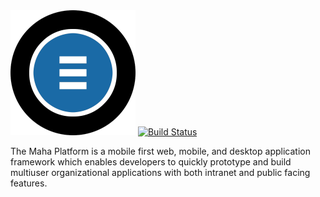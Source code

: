 <img src="https://github.com/mahaplatform/mahaplatform.com/blob/master/src/core/admin/public/images/maha.png" title="The Maha Platform" alt="The Maha Platform"/>

<a href="https://circleci.com/gh/mahaplatform/mahaplatform.com">
  <img src="https://img.shields.io/circleci/build/gh/mahaplatform/mahaplatform.com.svg?maxAge=600" alt="Build Status" >
</a>

The Maha Platform is a mobile first web, mobile, and desktop application framework
which enables developers to quickly prototype and build multiuser organizational
applications with both intranet and public facing features.
